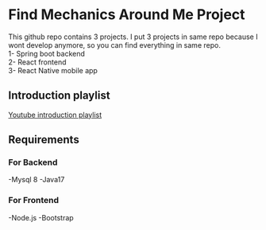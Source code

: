# Find Mechanics Around Me Project
This github repo contains 3 projects. I put 3 projects in same repo because I wont develop anymore, so you can find everything in same repo.<br>
1- Spring boot backend <br>
2- React frontend <br>
3- React Native mobile app <br>

## Introduction playlist
[Youtube introduction playlist](https://www.youtube.com/playlist?list=PL9ijKSNIEZlFN33o8s1Ui2fVfYv7JVlBR)

## Requirements
### For Backend
-Mysql 8
-Java17 

### For Frontend
-Node.js
-Bootstrap
